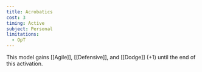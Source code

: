 ```yaml
---
title: Acrobatics
cost: 3
timing: Active
subject: Personal
limitations:
  - OpT
---
```

This model gains [[Agile]], [[Defensive]], and [[Dodge]] (+1) until the end of this activation.